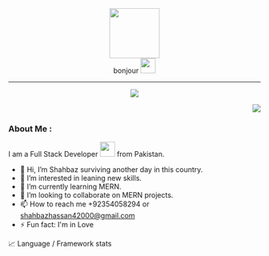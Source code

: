 <center>
<img  src="https://media.giphy.com/media/M9gbBd9nbDrOTu1Mqx/giphy.gif" width="100"/>
<br>
bonjour
<img src="https://media.giphy.com/media/hvRJCLFzcasrR4ia7z/giphy.gif" width="30px"/>
</center>

---
<p align="center">
  <a href="https://count.getloli.com/"><img src="https://count.getloli.com/get/@:shahbaz"></a>
</p>
<div align="right">
<img src="https://img.shields.io/github/last-commit/shahbazhassan42000/shahbazhassan42000">

[//]: # (<img src="https://visitor-badge.glitch.me/badge?page_id=shahbazhassan42000">)
</div>

### About Me :

I am a Full Stack Developer <img src="https://media.giphy.com/media/WUlplcMpOCEmTGBtBW/giphy.gif" width="30"> from Pakistan.


- 👋 Hi, I’m Shahbaz surviving another day in this country.
- 👀 I’m interested in leaning new skills.
- 🌱 I’m currently learning MERN.
- 💞️ I’m looking to collaborate on MERN projects.
- 📫 How to reach me +92354058294 or shahbazhassan42000@gmail.com
- ⚡ Fun fact: I'm in Love 

<!---
shahbazhassan42000/shahbazhassan42000 is a ✨ special ✨ repository because its `README.md` (this file) appears on your GitHub profile.
You can click the Preview link to take a look at your changes.
--->




📈  Language / Framework stats


